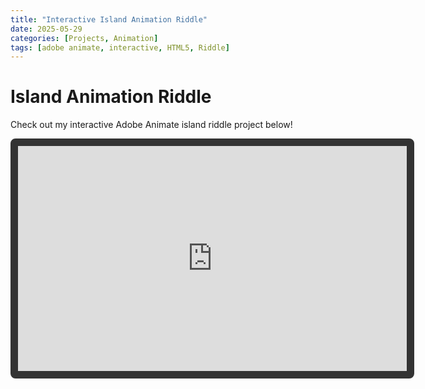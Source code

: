 ```yaml
---
title: "Interactive Island Animation Riddle"
date: 2025-05-29
categories: [Projects, Animation]
tags: [adobe animate, interactive, HTML5, Riddle]
---
```

# Island Animation Riddle

Check out my interactive Adobe Animate island riddle project below!

<iframe 
  src="https://783009.github.io/IslandAnimation/"
  width="622"
  height="360"
  style="border: 12px solid #333; border-radius: 8px;">
</iframe>